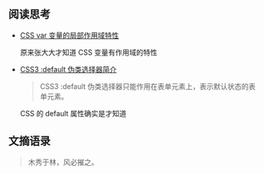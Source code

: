 ## 阅读思考

- [CSS var 变量的局部作用域特性](https://www.zhangxinxu.com/wordpress/2019/01/css-var-%E5%8F%98%E9%87%8F-%E5%B1%80%E9%83%A8/)

  原来张大大才知道 CSS 变量有作用域的特性

- [CSS3 :default 伪类选择器简介](https://www.zhangxinxu.com/wordpress/2018/03/css3-default-pseudo-class-selector/)

  > CSS3 :default 伪类选择器只能作用在表单元素上，表示默认状态的表单元素。

  CSS 的 default 属性确实是才知道

## 文摘语录

> 木秀于林，风必摧之。
